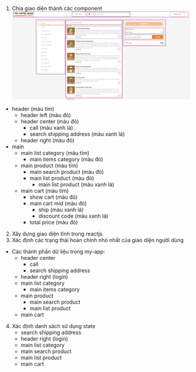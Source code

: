 #
1. Chia giao diện thành các component
![img](./img/rjs1.PNG)
- header (màu tím)
    + header left (màu đỏ)
    + header center (màu đỏ)
        * call (màu xanh lá)
        * search shipping address (màu xanh lá)
    + header right (màu đỏ)
- main
    + main list category (màu tím)
        * main items category (màu đỏ)
    + main product (màu tím)
        * main search product (màu đỏ)
        * main list product (màu đỏ)
            * main list product (màu xanh lá)
    + main cart (màu tím)
        * show cart (màu đỏ)
        * main cart mid (màu đỏ)
            * ship (màu xanh lá)
            * discount code (màu xanh lá)
        * total price (màu đỏ)
2. Xây dựng giao diện tĩnh trong reactjs
3. Xác định các trạng thái hoàn chỉnh nhỏ nhất của giao diện người dùng
- Các thành phần dữ liệu trong my-app:
    + header center
        + call
        + search shipping address
    + header right (login)
    + main list category
        + main items category 
    + main product
        + main search product 
        + main list product 
    + main cart
4. Xác định danh sách sử dụng state
    - search shipping address
    - header right (login)
    - main list category
    - main search product 
    - main list product 
    - main cart